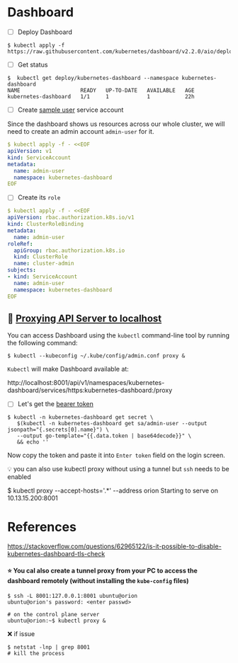 # Dashboard

- [ ] Deploy Dashboard

```
$ kubectl apply -f https://raw.githubusercontent.com/kubernetes/dashboard/v2.2.0/aio/deploy/recommended.yaml
```

- [ ] Get status

```
$  kubectl get deploy/kubernetes-dashboard --namespace kubernetes-dashboard
NAME                   READY   UP-TO-DATE   AVAILABLE   AGE
kubernetes-dashboard   1/1     1            1           22h
```

- [ ] Create [sample user](https://github.com/kubernetes/dashboard/blob/master/docs/user/access-control/creating-sample-user.md) service account

Since the dashboard shows us resources across our whole cluster, we will need to create an admin account `admin-user` for it.

```yaml
$ kubectl apply -f - <<EOF
apiVersion: v1
kind: ServiceAccount
metadata:
  name: admin-user
  namespace: kubernetes-dashboard
EOF
```

- [ ] Create its `role`

```yaml
$ kubectl apply -f - <<EOF
apiVersion: rbac.authorization.k8s.io/v1
kind: ClusterRoleBinding
metadata:
  name: admin-user
roleRef:
  apiGroup: rbac.authorization.k8s.io
  kind: ClusterRole
  name: cluster-admin
subjects:
- kind: ServiceAccount
  name: admin-user
  namespace: kubernetes-dashboard
EOF
```


## :bookmark: [Proxying API Server to localhost](https://kubernetes.io/docs/setup/production-environment/tools/kubeadm/create-cluster-kubeadm/#optional-proxying-api-server-to-localhost)

You can access Dashboard using the `kubectl` command-line tool by running the following command:

```
$ kubectl --kubeconfig ~/.kube/config/admin.conf proxy &
```


`Kubectl` will make Dashboard available at:

http://localhost:8001/api/v1/namespaces/kubernetes-dashboard/services/https:kubernetes-dashboard:/proxy

- [ ] Let's get the [bearer token](https://github.com/kubernetes/dashboard/blob/master/docs/user/access-control/creating-sample-user.md#getting-a-bearer-token)

```
$ kubectl -n kubernetes-dashboard get secret \
   $(kubectl -n kubernetes-dashboard get sa/admin-user --output jsonpath="{.secrets[0].name}") \
   --output go-template="{{.data.token | base64decode}}" \
   && echo ''
 ```
 
 Now copy the token and paste it into `Enter token` field on the login screen.
 
 
 :bulb: you can also use kubectl proxy without using a tunnel but `ssh` needs to be enabled
 
 $ kubectl proxy --accept-hosts='.*' --address orion
Starting to serve on 10.13.15.200:8001
 
 
# References
 
https://stackoverflow.com/questions/62965122/is-it-possible-to-disable-kubernetes-dashboard-tls-check


#### :star: You cal also create a tunnel proxy from your PC to access the dashboard remotely (without installing the `kube-config` files)

```
$ ssh -L 8001:127.0.0.1:8001 ubuntu@orion
ubuntu@orion's password: <enter passwd>

# on the control plane server
ubuntu@orion:~$ kubectl proxy &
```

:x: if issue

```
$ netstat -lnp | grep 8001
# kill the process
```

